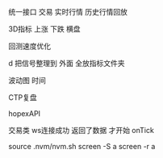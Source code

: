 统一接口  交易 实时行情 历史行情回放   

3D指标  上涨 下跌 横盘  

回测速度优化  

d 把信号整理到 外面  全放指标文件夹

波动图  时间

CTP复盘

hopexAPI

交易类  ws连接成功 返回了数据 才开始 onTick







source .nvm/nvm.sh
screen -S a
screen -r a